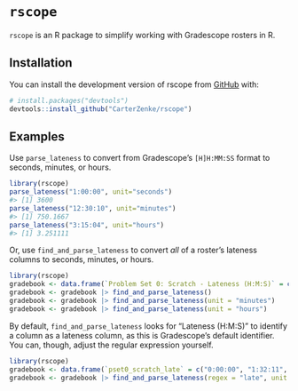 
<!-- README.md is generated from README.Rmd. Please edit that file -->

# `rscope`

<!-- badges: start -->
<!-- badges: end -->

`rscope` is an R package to simplify working with Gradescope rosters in
R.

## Installation

You can install the development version of rscope from
[GitHub](https://github.com/) with:

``` r
# install.packages("devtools")
devtools::install_github("CarterZenke/rscope")
```

## Examples

Use `parse_lateness` to convert from Gradescope’s `[H]H:MM:SS` format to
seconds, minutes, or hours.

``` r
library(rscope)
parse_lateness("1:00:00", unit="seconds")
#> [1] 3600
parse_lateness("12:30:10", unit="minutes")
#> [1] 750.1667
parse_lateness("3:15:04", unit="hours")
#> [1] 3.251111
```

Or, use `find_and_parse_lateness` to convert *all* of a roster’s
lateness columns to seconds, minutes, or hours.

``` r
library(rscope)
gradebook <- data.frame(`Problem Set 0: Scratch - Lateness (H:M:S)` = c("0:00:00", "1:32:11", "0:14:34"))
gradebook <- gradebook |> find_and_parse_lateness()
gradebook <- gradebook |> find_and_parse_lateness(unit = "minutes")
gradebook <- gradebook |> find_and_parse_lateness(unit = "hours")
```

By default, `find_and_parse_lateness` looks for “Lateness (H:M:S)” to
identify a column as a lateness column, as this is Gradescope’s default
identifier. You can, though, adjust the regular expression yourself.

``` r
library(rscope)
gradebook <- data.frame(`pset0_scratch_late` = c("0:00:00", "1:32:11", "0:14:34"))
gradebook <- gradebook |> find_and_parse_lateness(regex = "late", unit = "seconds")
```
